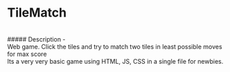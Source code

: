 # TileMatch
<br />
##### Description -<br />
Web game. Click the tiles and try to match two tiles in least possible moves for max score<br />
Its a very very basic game using HTML, JS, CSS in a single file for newbies.
